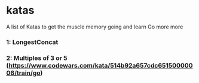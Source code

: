 # katas

A list of Katas to get the muscle memory going and learn Go more more

### 1: LongestConcat
### 2: Multiples of 3 or 5 (https://www.codewars.com/kata/514b92a657cdc65150000006/train/go)
